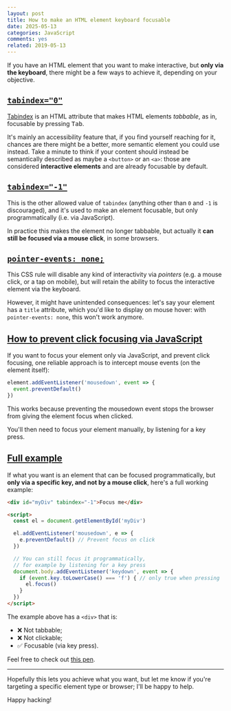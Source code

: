 ```yaml
---
layout: post
title: How to make an HTML element keyboard focusable
date: 2025-05-13
categories: JavaScript
comments: yes
related: 2019-05-13
---
```


If you have an HTML element that you want to make interactive, but **only via the keyboard**, there might be a few ways to achieve it, depending on your objective.

## [`tabindex="0"`](#tabindex0)

[Tabindex](https://developer.mozilla.org/en-US/docs/Web/HTML/Reference/Global_attributes/tabindex) is an HTML attribute that makes HTML elements _tabbable_, as in, focusable by pressing <kbd>Tab</kbd>.

It's mainly an accessibility feature that, if you find yourself reaching for it, chances are there might be a better, more semantic element you could use instead. Take a minute to think if your content should instead be semantically described as maybe a `<button>` or an `<a>`: those are considered **interactive elements** and are already focusable by default.

## [`tabindex="-1"`](#tabindex-1)

This is the other allowed value of `tabindex` (anything other than `0` and `-1` is discouraged), and it's used to make an element focusable, but only programmatically (i.e. via JavaScript).

In practice this makes the element no longer tabbable, but actually it **can still be focused via a mouse click**, in some browsers.

## [`pointer-events: none;`](#pointer-events-none)

This CSS rule will disable any kind of interactivity via _pointers_ (e.g. a mouse click, or a tap on mobile), but will retain the ability to focus the interactive element via the keyboard.

However, it might have unintended consequences: let's say your element has a `title` attribute, which you'd like to display on mouse hover: with `pointer-events: none`, this won't work anymore.

## [How to prevent click focusing via JavaScript](#how-to-prevent-click-focusing-via-javascript)

If you want to focus your element only via JavaScript, and prevent click focusing, one reliable approach is to intercept mouse events (on the element itself):

```js
element.addEventListener('mousedown', event => {
  event.preventDefault()
})
```

This works because preventing the mousedown event stops the browser from giving the element focus when clicked.

You'll then need to focus your element manually, by listening for a key press.

## [Full example](#full-example)

If what you want is an element that can be focused programmatically, but **only via a specific key, and not by a mouse click**, here's a full working example:

```html
<div id="myDiv" tabindex="-1">Focus me</div>

<script>
  const el = document.getElementById('myDiv')

  el.addEventListener('mousedown', e => {
    e.preventDefault() // Prevent focus on click
  })

  // You can still focus it programmatically,
  // for example by listening for a key press
  document.body.addEventListener('keydown', event => {
    if (event.key.toLowerCase() === 'f') { // only true when pressing 'F'
      el.focus()
    }
  })
</script>
```

The example above has a `<div>` that is:

- ❌ Not tabbable;
- ❌ Not clickable;
- ✅ Focusable (via key press).

Feel free to check out [this pen](https://codepen.io/simone/pen/WbbLYEX).

---

Hopefully this lets you achieve what you want, but let me know if you're targeting a specific element type or browser; I'll be happy to help.

Happy hacking!

